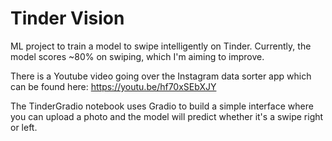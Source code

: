 # Tinder Vision

ML project to train a model to swipe intelligently on Tinder. Currently, the model scores ~80% on swiping, which I'm aiming to improve.

There is a Youtube video going over the Instagram data sorter app which can be found here: https://youtu.be/hf70xSEbXJY

The TinderGradio notebook uses Gradio to build a simple interface where you can upload a photo and the model will predict whether it's a swipe right or left.
